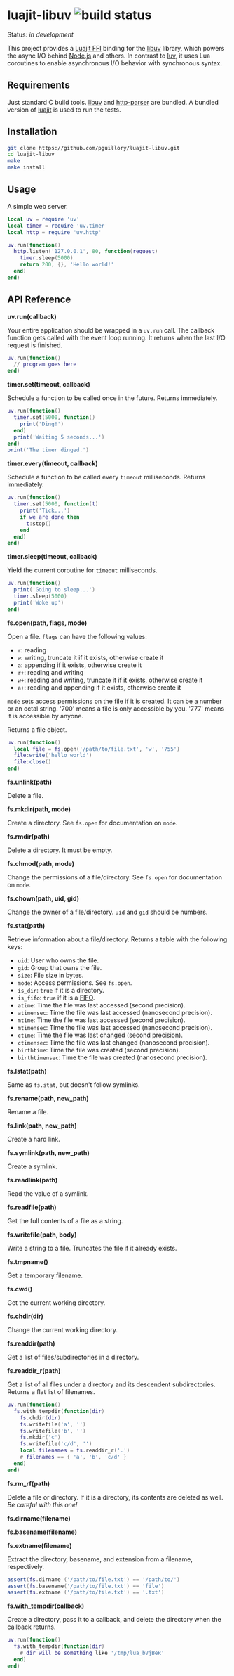 luajit-libuv ![build status](https://travis-ci.org/pguillory/luajit-libuv.svg)
============

Status: *in development*

This project provides a [Luajit FFI] binding for the [libuv] library, which
powers the async I/O behind [Node.js] and others. In contrast to [luv], it
uses Lua coroutines to enable asynchronous I/O behavior with synchronous
syntax.

Requirements
------------

Just standard C build tools. [libuv] and [http-parser] are bundled. A bundled
version of [luajit] is used to run the tests.

Installation
------------

```bash
git clone https://github.com/pguillory/luajit-libuv.git
cd luajit-libuv
make
make install
```

Usage
-----

A simple web server.

```lua
local uv = require 'uv'
local timer = require 'uv.timer'
local http = require 'uv.http'

uv.run(function()
  http.listen('127.0.0.1', 80, function(request)
    timer.sleep(5000)
    return 200, {}, 'Hello world!'
  end)
end)
```

API Reference
-------------

**uv.run(callback)**

Your entire application should be wrapped in a `uv.run` call. The callback function gets called with the event loop running. It returns when the last I/O request is finished.

```lua
uv.run(function()
  // program goes here
end)
```

**timer.set(timeout, callback)**

Schedule a function to be called once in the future. Returns immediately.

```lua
uv.run(function()
  timer.set(5000, function()
    print('Ding!')
  end)
  print('Waiting 5 seconds...')
end)
print('The timer dinged.')
```

**timer.every(timeout, callback)**

Schedule a function to be called every `timeout` milliseconds. Returns immediately.

```lua
uv.run(function()
  timer.set(5000, function(t)
    print('Tick...')
    if we_are_done then
      t:stop()
    end
  end)
end)
```

**timer.sleep(timeout, callback)**

Yield the current coroutine for `timeout` milliseconds.

```lua
uv.run(function()
  print('Going to sleep...')
  timer.sleep(5000)
  print('Woke up')
end)
```

**fs.open(path, flags, mode)**

Open a file. `flags` can have the following values:

- `r`: reading
- `w`: writing, truncate it if it exists, otherwise create it
- `a`: appending if it exists, otherwise create it
- `r+`: reading and writing
- `w+`: reading and writing, truncate it if it exists, otherwise create it
- `a+`: reading and appending if it exists, otherwise create it

`mode` sets access permissions on the file if it is created. It can be a
number or an octal string. '700' means a file is only accessible by you. '777'
means it is accessible by anyone.

Returns a file object.

```lua
uv.run(function()
  local file = fs.open('/path/to/file.txt', 'w', '755')
  file:write('hello world')
  file:close()
end)
```

**fs.unlink(path)**

Delete a file.

**fs.mkdir(path, mode)**

Create a directory. See `fs.open` for documentation on `mode`.

**fs.rmdir(path)**

Delete a directory. It must be empty.

**fs.chmod(path, mode)**

Change the permissions of a file/directory. See `fs.open` for documentation on
`mode`.

**fs.chown(path, uid, gid)**

Change the owner of a file/directory. `uid` and `gid` should be numbers.

**fs.stat(path)**

Retrieve information about a file/directory. Returns a table with the following keys:

- `uid`:            User who owns the file.
- `gid`:            Group that owns the file.
- `size`:           File size in bytes.
- `mode`:           Access permissions. See `fs.open`.
- `is_dir`:         `true` if it is a directory.
- `is_fifo`:        `true` if it is a [FIFO].
- `atime`:          Time the file was last accessed (second precision).
- `atimensec`:      Time the file was last accessed (nanosecond precision).
- `mtime`:          Time the file was last accessed (second precision).
- `mtimensec`:      Time the file was last accessed (nanosecond precision).
- `ctime`:          Time the file was last changed (second precision).
- `ctimensec`:      Time the file was last changed (nanosecond precision).
- `birthtime`:      Time the file was created (second precision).
- `birthtimensec`:  Time the file was created (nanosecond precision).

**fs.lstat(path)**

Same as `fs.stat`, but doesn't follow symlinks.

**fs.rename(path, new_path)**

Rename a file.

**fs.link(path, new_path)**

Create a hard link.

**fs.symlink(path, new_path)**

Create a symlink.

**fs.readlink(path)**

Read the value of a symlink.

**fs.readfile(path)**

Get the full contents of a file as a string.

**fs.writefile(path, body)**

Write a string to a file. Truncates the file if it already exists.

**fs.tmpname()**

Get a temporary filename.

**fs.cwd()**

Get the current working directory.

**fs.chdir(dir)**

Change the current working directory.

**fs.readdir(path)**

Get a list of files/subdirectories in a directory.

**fs.readdir_r(path)**

Get a list of all files under a directory and its descendent subdirectories.
Returns a flat list of filenames.

```lua
uv.run(function()
  fs.with_tempdir(function(dir)
    fs.chdir(dir)
    fs.writefile('a', '')
    fs.writefile('b', '')
    fs.mkdir('c')
    fs.writefile('c/d', '')
    local filenames = fs.readdir_r('.')
    # filenames == { 'a', 'b', 'c/d' }
  end)
end)
```

**fs.rm_rf(path)**

Delete a file or directory. If it is a directory, its contents are deleted as well. *Be careful with this one!*

**fs.dirname(filename)**

**fs.basename(filename)**

**fs.extname(filename)**

Extract the directory, basename, and extension from a filename, respectively.

```lua
assert(fs.dirname ('/path/to/file.txt') == '/path/to/')
assert(fs.basename('/path/to/file.txt') == 'file')
assert(fs.extname ('/path/to/file.txt') == '.txt')
```

**fs.with_tempdir(callback)**

Create a directory, pass it to a callback, and delete the directory when the
callback returns.

```lua
uv.run(function()
  fs.with_tempdir(function(dir)
    # dir will be something like '/tmp/lua_bVjBeR'
  end)
end)
```

[Luajit FFI]: http://luajit.org/ext_ffi.html
[libuv]: https://github.com/joyent/libuv
[Node.js]: http://nodejs.org/
[luv]: https://github.com/creationix/luv
[http-parser]: https://github.com/joyent/http-parser
[luajit]: http://luajit.org/
[FIFO]: http://en.wikipedia.org/wiki/Named_pipe
